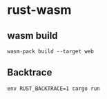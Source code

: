 # rust-wasm

## wasm build
`wasm-pack build --target web`

## Backtrace
`env RUST_BACKTRACE=1 cargo run`